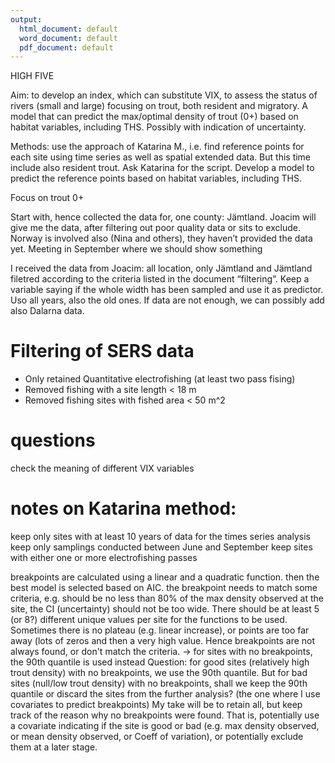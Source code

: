 ```yaml
---
output:
  html_document: default
  word_document: default
  pdf_document: default
---
```


HIGH FIVE

Aim: to develop an index, which can substitute VIX, to assess the status of rivers (small and large) focusing on
trout, both resident and migratory. A model that can predict the max/optimal density of trout (0+) based on 
habitat variables, including THS. Possibly with indication of uncertainty.

Methods: use the approach of Katarina M., i.e. find reference points for each site using time series as well as 
spatial extended data. But this time include also resident trout. Ask Katarina for the script. Develop a model 
to predict the reference points based on habitat variables, including THS.

Focus on trout 0+

Start with, hence collected the data for, one county: Jämtland. Joacim will give me the data, after filtering
out poor quality data or sits to exclude.
Norway is involved also (Nina and others), they haven’t provided the data yet. Meeting in September where we
should show something

I received the data from Joacim: all location, only Jämtland and Jämtland filetred according to the criteria listed in the document “filtering”. Keep a variable saying if the whole width has been sampled and use it as predictor. Uso all years, also the old ones. If data are not enough, we can possibly add also Dalarna data.

# Filtering of SERS data

* Only retained Quantitative electrofishing (at least two pass fising)
* Removed fishing with a site length < 18 m
* Removed fishing sites with fished area < 50 m^2

# questions 

check the meaning of different VIX variables

# notes on Katarina method:
keep only sites with at least 10 years of data for the times series analysis
keep only samplings conducted between June and September
keep sites with either one or more electrofishing passes

breakpoints are calculated using a linear and a quadratic function. then the best model is selected based on AIC.
the breakpoint needs to match some criteria, e.g. should be no less than 80% of the max density observed at the site, the CI
(uncertainty) should not be too wide. There should be at least 5 (or 8?) different unique values per site for the functions to be 
used. Sometimes there is no plateau (e.g. linear increase), or points are too far away (lots of zeros and then a very high value.
Hence breakpoints are not always found, or don't match the criteria.
-> for sites with no breakpoints, the 90th quantile is used instead
Question: for good sites (relatively high trout density) with no breakpoints, we use the 90th quantile. But for bad sites 
(null/low trout density) with no breakpoints, shall we keep the 90th quantile or discard the sites from the further analysis? 
(the one where I use covariates to predict breakpoints)
My take will be to retain all, but keep track of the reason why no breakpoints were found. That is, potentially use a covariate
indicating if the site is good or bad (e.g. max density observed, or mean density observed, or Coeff of variation), or potentially
exclude them at a later stage.



